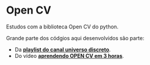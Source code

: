 # Open CV
Estudos com a biblioteca Open CV do python.

Grande parte dos códgios aqui desenvolvidos são parte:
 
- Da **[playlist do canal universo discreto](https://www.youtube.com/playlist?list=PL-t7zzWJWPtx3enns2ZAV6si2p9zGhZJX)**.
- Do vídeo **[aprendendo OPEN CV em 3 horas](https://youtu.be/WQeoO7MI0Bs)**.

